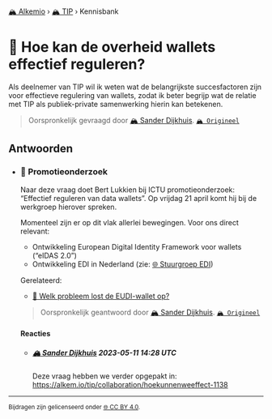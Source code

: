 [🏔️ Alkemio](https://welcome.alkem.io/) › [🏔️ TIP](https://alkem.io/tip/dashboard) › Kennisbank
# 📄 Hoe kan de overheid wallets effectief reguleren?
Als deelnemer van TIP wil ik weten wat de belangrijkste succesfactoren zijn voor effectieve regulering van wallets, zodat ik beter begrijp wat de relatie met TIP als publiek-private samenwerking hierin kan betekenen.
> Oorspronkelijk gevraagd door [🏔️ Sander Dijkhuis](https://alkem.io/user/sander-dijkhuis-3912). [`🏔️ Origineel`](https://alkem.io/tip/collaboration/hoekandeoverheid-8045)

## Antwoorden
- ### <a id="promotieonderzoek-2880"></a> 📌 Promotieonderzoek
  Naar deze vraag doet Bert Lukkien bij ICTU promotieonderzoek: “Effectief reguleren van data wallets”. Op vrijdag 21 april komt hij bij de werkgroep hierover spreken.
  
  Momenteel zijn er op dit vlak allerlei bewegingen. Voor ons direct relevant:
  
  *   Ontwikkeling European Digital Identity Framework voor wallets (“eIDAS 2.0”)
  *   Ontwikkeling EDI in Nederland (zie: [🌐 Stuurgroep EDI](https://edi.pleio.nl/cms/view/066e8e5e-e98f-4b4d-b336-28649576715a/stuurgroep-edi))
  
  Gerelateerd:
  
  *   [📄 Welk probleem lost de EUDI-wallet op?](welkprobleemlostd-9718.md)

  
  > Oorspronkelijk geantwoord door [🏔️ Sander Dijkhuis](https://alkem.io/tip/collaboration/hoekandeoverheid-8045/posts/promotieonderzoek-2880). [`🏔️ Origineel`](https://alkem.io/tip/collaboration/hoekandeoverheid-8045/posts/promotieonderzoek-2880)

  #### Reacties
    - ##### [🏔️ Sander Dijkhuis](https://alkem.io/user/sander-dijkhuis-3912) 2023-05-11 14:28 UTC
          
      Deze vraag hebben we verder opgepakt in: https://alkem.io/tip/collaboration/hoekunnenweeffect-1138
* * *
<small>Bijdragen zijn gelicenseerd onder [🌐 CC BY 4.0](https://creativecommons.org/licenses/by/4.0/deed.nl).</small>
